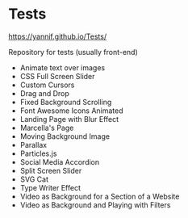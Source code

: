 # Tests 
https://yannif.github.io/Tests/

Repository for tests (usually front-end)
- Animate text over images
- CSS Full Screen Slider
- Custom Cursors
- Drag and Drop
- Fixed Background Scrolling
- Font Awesome Icons Animated
- Landing Page with Blur Effect
- Marcella's Page
- Moving Background Image
- Parallax
- Particles.js
- Social Media Accordion
- Split Screen Slider
- SVG Cat
- Type Writer Effect
- Video as Background for a Section of a Website
- Video as Background and Playing with Filters
